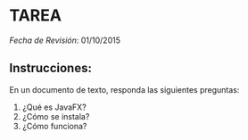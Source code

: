 # TAREA

*Fecha de Revisión*: 01/10/2015

## Instrucciones:
En un documento de texto, responda las siguientes preguntas:
1. ¿Qué es JavaFX?
2. ¿Cómo se instala?
3. ¿Cómo funciona?

